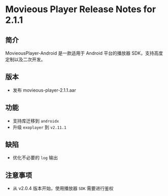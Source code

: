 # Movieous Player Release Notes for 2.1.1

## 简介

MovieousPlayer-Android 是一款适用于 Android 平台的播放器 SDK，支持高度定制以及二次开发。

## 版本

- 发布 movieous-player-2.1.1.aar

## 功能

- 支持库迁移到 `androidx`
- 升级 `exoplayer` 到 `v2.11.1`

## 缺陷

- 优化不必要的 `log`  输出

## 注意事项

- 从 v2.0.4 版本开始，使用播放器 `SDK` 需要进行鉴权
